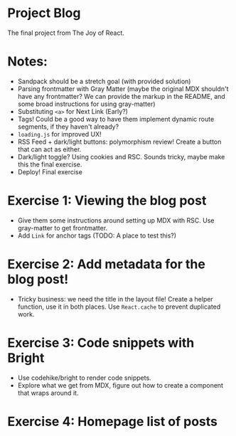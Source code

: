 # Project Blog

The final project from The Joy of React.

# Notes:

- Sandpack should be a stretch goal (with provided solution)
- Parsing frontmatter with Gray Matter (maybe the original MDX shouldn't have any frontmatter? We can provide the markup in the README, and some broad instructions for using gray-matter)
- Substituting `<a>` for Next Link (Early?)
- Tags! Could be a good way to have them implement dynamic route segments, if they haven't already?
- `loading.js` for improved UX!
- RSS Feed + dark/light buttons: polymorphism review! Create a button that can act as either.
- Dark/light toggle? Using cookies and RSC. Sounds tricky, maybe make this the final exercise.
- Deploy! Final exercise

# Exercise 1: Viewing the blog post

- Give them some instructions around setting up MDX with RSC. Use gray-matter to get frontmatter.
- Add `Link` for anchor tags (TODO: A place to test this?)

# Exercise 2: Add metadata for the blog post!

- Tricky business: we need the title in the layout file! Create a helper function, use it in both places. Use `React.cache` to prevent duplicated work.

# Exercise 3: Code snippets with Bright

- Use codehike/bright to render code snippets.
- Explore what we get from MDX, figure out how to create a component that wraps around it.

# Exercise 4: Homepage list of posts
